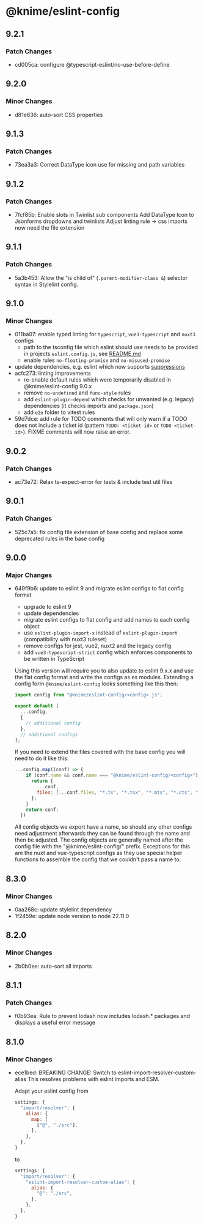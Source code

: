 # @knime/eslint-config

## 9.2.1

### Patch Changes

- cd005ca: configure @typescript-eslint/no-use-before-define

## 9.2.0

### Minor Changes

- d81e636: auto-sort CSS properties

## 9.1.3

### Patch Changes

- 73ea3a3: Correct DataType icon use for missing and path variables

## 9.1.2

### Patch Changes

- 7fcf85b: Enable slots in Twinlist sub components
  Add DataType Icon to Jsonforms dropdowns and twinlists
  Adjust linting rule -> css imports now need the file extension

## 9.1.1

### Patch Changes

- 5a3b453: Allow the "is child of" (`.parent-modifier-class &`) selector syntax in Stylelint config.

## 9.1.0

### Minor Changes

- 011ba07: enable typed linting for `typescript`, `vue3-typescript` and `nuxt3` configs
  - path to the tsconfig file which eslint should use needs to be provided in projects `eslint.config.js`, see [README.md](README.md)
  - enable rules `no-floating-promise` and `no-misused-promise`
- update dependencies, e.g. eslint which now supports [suppressions](https://eslint.org/docs/latest/use/suppressions)
- acfc273: linting improvements
  - re-enable default rules which were temporarily disabled in @knime/eslint-config 9.0.x
  - remove `no-undefined` and `func-style` rules
  - add `eslint-plugin-depend` which checks for unwanted (e.g. legacy) dependencies (it checks imports and `package.json`)
  - add `e2e` folder to vitest rules
- 59d7dce: add rule for TODO comments that will only warn if a TODO does not include a ticket id (pattern `TODO: <ticket-id>` or `TODO <ticket-id>`). FIXME comments will now raise an error.

## 9.0.2

### Patch Changes

- ac73e72: Relax ts-expect-error for tests & include test util files

## 9.0.1

### Patch Changes

- 525c7a5: fix config file extension of base config and replace some deprecated rules in the base config

## 9.0.0

### Major Changes

- 649f9b6: update to eslint 9 and migrate eslint configs to flat config format

  - upgrade to eslint 9
  - update dependencies
  - migrate eslint configs to flat config and add names to each config object
  - use `eslint-plugin-import-x` instead of `eslint-plugin-import` (compatibility with nuxt3 ruleset)
  - remove configs for jest, vue2, nuxt2 and the legacy config
  - add `vue3-typescript-strict` config which enforces components to be written in TypeScript

  Using this version will require you to also update to eslint 9.x.x and use the flat config format and write the configs as es modules.
  Extending a config form `@knime/eslint-config` looks something like this then:

  ```js
  import config from "@knime/eslint-config/<config>.js";

  export default [
    ...config,
    {
      // additional config
    },
    // additional configs
  ];
  ```

  If you need to extend the files covered with the base config you will need to do it like this:

  ```js
  ...config.map((conf) => {
      if (conf.name && conf.name === "@knime/eslint-config/<config>") {
        return {
          ...conf,
          files: [...conf.files, "*.ts", "*.tsx", "*.mts", "*.cts", "*.vue"],
        };
      }
      return conf;
    })
  ```

  All config objects we export have a name, so should any other configs need adjustment afterwards they can be found through the name and then be adjusted.
  The config objects are generally named after the config file with the "@knime/eslint-config/" prefix. Exceptions for this are the nuxt and vue-typescript configs as they use special helper functions to assemble the config that we couldn't pass a name to.

## 8.3.0

### Minor Changes

- 0aa268c: update stylelint dependency
- 1f2459e: update node version to node 22.11.0

## 8.2.0

### Minor Changes

- 2b0b0ee: auto-sort all imports

## 8.1.1

### Patch Changes

- f0b93ea: Rule to prevent lodash now includes lodash.\* packages and displays a useful error message

## 8.1.0

### Minor Changes

- ece1bed: BREAKING CHANGE: Switch to eslint-import-resolver-custom-alias
  This resolves problems with eslint imports and ESM.

  Adapt your eslint config from

  ```js
  settings: {
    "import/resolver": {
      alias: {
        map: [
          ["@", "./src"],
        ],
      },
    },
  }
  ```

  to

  ```js
  settings: {
    "import/resolver": {
      "eslint-import-resolver-custom-alias": {
        alias: {
          "@": "./src",
        },
      },
    },
  }
  ```

